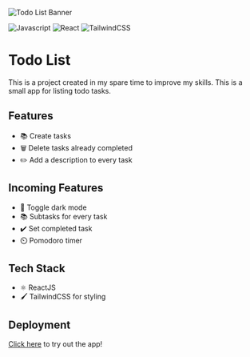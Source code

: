 
![Todo List Banner](twitter-mirroring-banner.png)

![Javascript](https://img.shields.io/badge/JavaScript-F7DF1E.svg?style=for-the-badge&logo=JavaScript&logoColor=black)
![React](https://img.shields.io/badge/React-61DAFB.svg?style=for-the-badge&logo=React&logoColor=black)
![TailwindCSS](https://img.shields.io/badge/Tailwind%20CSS-06B6D4.svg?style=for-the-badge&logo=Tailwind-CSS&logoColor=white)
# Todo List

This is a project created in my spare time to improve my skills. This is a small app for listing todo tasks. 
## Features

- 📚 Create tasks
- 🗑️ Delete tasks already completed
- ✏️ Add a description to every task

## Incoming Features

- 🌚 Toggle dark mode
- 📚 Subtasks for every task
- ✔️ Set completed task
- ⏲️ Pomodoro timer
## Tech Stack

- ⚛️ ReactJS
- 🖌️ TailwindCSS for styling



## Deployment

[Click here](https://bryanmartz972.github.io/todo-list/) to try out the app!

